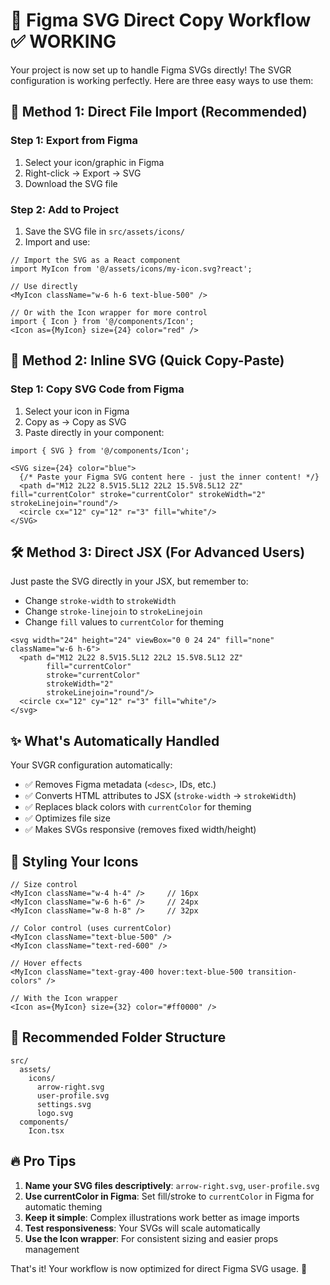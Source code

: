 # 🎨 Figma SVG Direct Copy Workflow ✅ WORKING

Your project is now set up to handle Figma SVGs directly! The SVGR configuration is working perfectly. Here are three easy ways to use them:

## 🚀 Method 1: Direct File Import (Recommended)

### Step 1: Export from Figma
1. Select your icon/graphic in Figma
2. Right-click → Export → SVG
3. Download the SVG file

### Step 2: Add to Project
1. Save the SVG file in `src/assets/icons/`
2. Import and use:

```tsx
// Import the SVG as a React component
import MyIcon from '@/assets/icons/my-icon.svg?react';

// Use directly
<MyIcon className="w-6 h-6 text-blue-500" />

// Or with the Icon wrapper for more control
import { Icon } from '@/components/Icon';
<Icon as={MyIcon} size={24} color="red" />
```

## 🎯 Method 2: Inline SVG (Quick Copy-Paste)

### Step 1: Copy SVG Code from Figma
1. Select your icon in Figma
2. Copy as → Copy as SVG
3. Paste directly in your component:

```tsx
import { SVG } from '@/components/Icon';

<SVG size={24} color="blue">
  {/* Paste your Figma SVG content here - just the inner content! */}
  <path d="M12 2L22 8.5V15.5L12 22L2 15.5V8.5L12 2Z" fill="currentColor" stroke="currentColor" strokeWidth="2" strokeLinejoin="round"/>
  <circle cx="12" cy="12" r="3" fill="white"/>
</SVG>
```

## 🛠️ Method 3: Direct JSX (For Advanced Users)

Just paste the SVG directly in your JSX, but remember to:
- Change `stroke-width` to `strokeWidth`
- Change `stroke-linejoin` to `strokeLinejoin`
- Change `fill` values to `currentColor` for theming

```tsx
<svg width="24" height="24" viewBox="0 0 24 24" fill="none" className="w-6 h-6">
  <path d="M12 2L22 8.5V15.5L12 22L2 15.5V8.5L12 2Z" 
        fill="currentColor" 
        stroke="currentColor" 
        strokeWidth="2" 
        strokeLinejoin="round"/>
  <circle cx="12" cy="12" r="3" fill="white"/>
</svg>
```

## ✨ What's Automatically Handled

Your SVGR configuration automatically:
- ✅ Removes Figma metadata (`<desc>`, IDs, etc.)
- ✅ Converts HTML attributes to JSX (`stroke-width` → `strokeWidth`)
- ✅ Replaces black colors with `currentColor` for theming
- ✅ Optimizes file size
- ✅ Makes SVGs responsive (removes fixed width/height)

## 🎨 Styling Your Icons

```tsx
// Size control
<MyIcon className="w-4 h-4" />     // 16px
<MyIcon className="w-6 h-6" />     // 24px
<MyIcon className="w-8 h-8" />     // 32px

// Color control (uses currentColor)
<MyIcon className="text-blue-500" />
<MyIcon className="text-red-600" />

// Hover effects
<MyIcon className="text-gray-400 hover:text-blue-500 transition-colors" />

// With the Icon wrapper
<Icon as={MyIcon} size={32} color="#ff0000" />
```

## 📁 Recommended Folder Structure

```
src/
  assets/
    icons/
      arrow-right.svg
      user-profile.svg
      settings.svg
      logo.svg
  components/
    Icon.tsx
```

## 🔥 Pro Tips

1. **Name your SVG files descriptively**: `arrow-right.svg`, `user-profile.svg`
2. **Use currentColor in Figma**: Set fill/stroke to `currentColor` in Figma for automatic theming
3. **Keep it simple**: Complex illustrations work better as image imports
4. **Test responsiveness**: Your SVGs will scale automatically
5. **Use the Icon wrapper**: For consistent sizing and easier props management

That's it! Your workflow is now optimized for direct Figma SVG usage. 🎉
